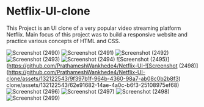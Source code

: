 # Netflix-UI-clone
This Project is an UI clone of a very popular video streaming platform Netflix. Main focus of this project was to build a responsive website and practice various concepts of HTML and CSS. 

![Screenshot (2490)](https://github.com/PrathameshWankhede4/Netflix-UI-clone/assets/132122543/09c600d4-c848-47ee-95ab-33c5098f24ba)
![Screenshot (2491)](https://github.com/PrathameshWankhede4/Netflix-UI-clone/assets/132122543/9dc229db-d2eb-41cb-9ef0-3451e2b4291f)
![Screenshot (2492)](https://github.com/PrathameshWankhede4/Netflix-UI-clone/assets/132122543/a7be93ce-fecd-462a-9595-899beb5cccc3)
![Screenshot (2493)](https://github.com/PrathameshWankhede4/Netflix-UI-clone/assets/132122543/a9731c67-1dc6-41bc-ae2f-98c8d36c7117)
![Screenshot (2494)](https://github.com/PrathameshWankhede4/Netflix-UI-clone/assets/132122543/16e01634-789e-452d-b1f2-a803c1686992)
![Screenshot (2495)](https://github.com/PrathameshWankhede4/Netflix-UI-![Screenshot (2498)](https://github.com/PrathameshWankhede4/Netflix-UI-clone/assets/132122543/9f397b1f-964b-4360-98a7-ab08c0b2b8f3)
clone/assets/132122543/62e91682-14ae-4a0c-b6f3-25108975ef68)
![Screenshot (2496)](https://github.com/PrathameshWankhede4/Netflix-UI-clone/assets/132122543/2e452dee-d544-460a-b108-f226734a20e5)
![Screenshot (2497)](https://github.com/PrathameshWankhede4/Netflix-UI-clone/assets/132122543/9e4e02b6-d1a8-4a2d-8114-2822159c14d2)
![Screenshot (2498)](https://github.com/PrathameshWankhede4/Netflix-UI-clone/assets/132122543/7a41eafd-2088-4737-a18d-c09a6475aced)
![Screenshot (2499)](https://github.com/PrathameshWankhede4/Netflix-UI-clone/assets/132122543/18bd8c63-f6f5-4461-830e-a8a73ed03f19)

